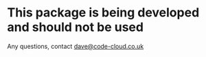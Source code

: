 This package is being developed and should not be used
======================================================

Any questions, contact dave@code-cloud.co.uk
